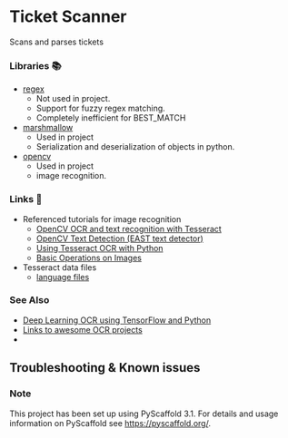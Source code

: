 # Ticket Scanner

Scans and parses tickets

### Libraries 📚

- [regex](https://pypi.org/project/regex/)
    - Not used in project.
    - Support for fuzzy regex matching.
    - Completely inefficient for BEST_MATCH
- [marshmallow](https://marshmallow.readthedocs.io/en/stable/)
    - Used in project
    - Serialization and deserialization of objects in python.
- [opencv](https://docs.opencv.org/3.1.0/index.html)
    - Used in project
    - image recognition.

### Links 🔗

- Referenced tutorials for image recognition
    - [OpenCV OCR and text recognition with Tesseract](https://www.pyimagesearch.com/2018/09/17/opencv-ocr-and-text-recognition-with-tesseract/)
    - [OpenCV Text Detection (EAST text detector)](https://www.pyimagesearch.com/2018/08/20/opencv-text-detection-east-text-detector/)
    - [Using Tesseract OCR with Python](https://www.pyimagesearch.com/2017/07/10/using-tesseract-ocr-python/)
    - [Basic Operations on Images](https://opencv-python-tutroals.readthedocs.io/en/latest/py_tutorials/py_core/py_basic_ops/py_basic_ops.html)
- Tesseract data files
    - [language files](https://github.com/tesseract-ocr/tesseract/wiki/Data-Files)

### See Also

- [Deep Learning OCR using TensorFlow and Python](https://nicholastsmith.wordpress.com/2017/10/14/deep-learning-ocr-using-tensorflow-and-python/)
- [Links to awesome OCR projects](https://github.com/kba/awesome-ocr)
- 

## Troubleshooting & Known issues



### Note

This project has been set up using PyScaffold 3.1. For details and usage
information on PyScaffold see https://pyscaffold.org/.
